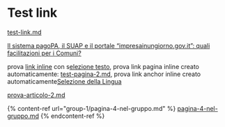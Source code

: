 # Test link



[test-link.md](test-link.md "mention")

[Il sistema pagoPA, il SUAP e il portale “impresainungiorno.gov.it”: quali facilitazioni per i Comuni?](https://app.gitbook.com/s/PJuzswk8l2kp9Wm5PwAW/faq/ente-creditore#il-sistema-pagopa-il-suap-e-il-portale-impresainungiorno.gov.it-quali-facilitazioni-per-i-comuni "mention")

prova [link inline](https://app.gitbook.com/s/z84MDJc9UBvpiRocRUv7/casi-duso/pagamento-da-touchpoint-pagopa/app-io) con s[elezione testo,](test-link.md)  prova link pagina inline creato automaticamente: [test-pagina-2.md](test-pagina-2.md "mention"), prova link anchor inline creato automaticamente[Selezione della Lingua](https://app.gitbook.com/s/PJuzswk8l2kp9Wm5PwAW/ente-creditore/modalita-dintegrazione/integrazione-touch-point-dellec-con-checkout#om57nyt5rga1-1 "mention")

[prova-articolo-2.md](test-space-1/prova-articolo-2.md "mention")



{% content-ref url="group-1/pagina-4-nel-gruppo.md" %}
[pagina-4-nel-gruppo.md](group-1/pagina-4-nel-gruppo.md)
{% endcontent-ref %}
